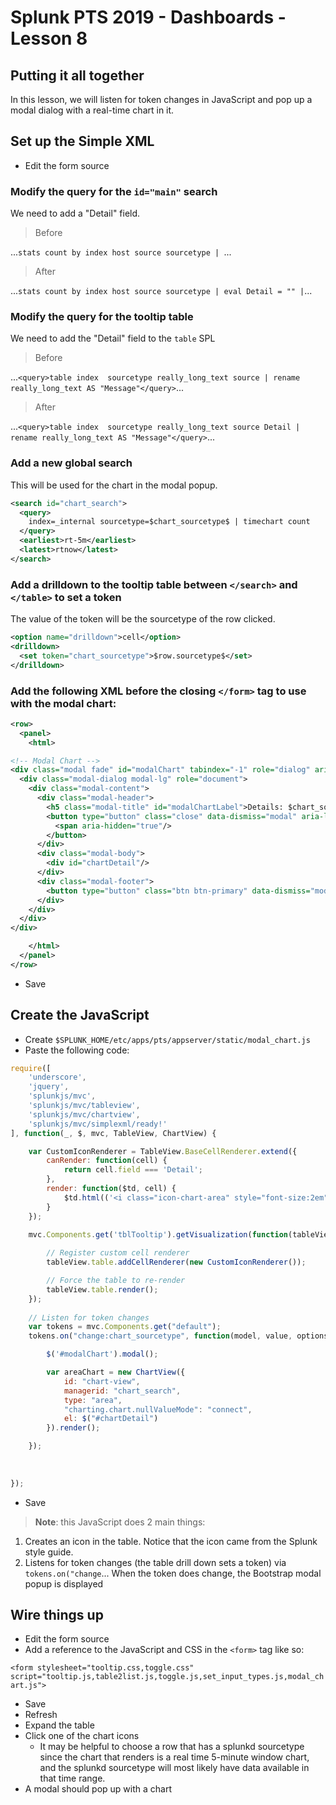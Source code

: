 # Splunk PTS 2019 - Dashboards - Lesson 8

## Putting it all together
In this lesson, we will listen for token changes in JavaScript and pop up a modal dialog with a real-time chart in it.

## Set up the Simple XML
* Edit the form source

### Modify the query for the `id="main"` search
We need to add a "Detail" field.

> Before

...```stats count by index host source sourcetype | ```...

> After

...```stats count by index host source sourcetype | eval Detail = "" |```...

### Modify the query for the tooltip table
We need to add the "Detail" field to the `table` SPL

> Before

...```<query>table index  sourcetype really_long_text source | rename really_long_text AS "Message"</query>```...

> After

...```<query>table index  sourcetype really_long_text source Detail | rename really_long_text AS "Message"</query>```...

### Add a new global search
This will be used for the chart in the modal popup.

```xml
<search id="chart_search">
  <query>
    index=_internal sourcetype=$chart_sourcetype$ | timechart count
  </query>
  <earliest>rt-5m</earliest>
  <latest>rtnow</latest>
</search>
```

### Add a drilldown to the tooltip table between `</search>` and `</table>` to set a token
The value of the token will be the sourcetype of the row clicked.

```xml
<option name="drilldown">cell</option>
<drilldown>
  <set token="chart_sourcetype">$row.sourcetype$</set>
</drilldown>
```

### Add the following XML before the closing `</form>` tag to use with the modal chart:

```xml
<row>
  <panel>
    <html>

<!-- Modal Chart -->
<div class="modal fade" id="modalChart" tabindex="-1" role="dialog" aria-labelledby="modalChartLabel" aria-hidden="true">
  <div class="modal-dialog modal-lg" role="document">
    <div class="modal-content">
      <div class="modal-header">
        <h5 class="modal-title" id="modalChartLabel">Details: $chart_sourcetype$</h5>
        <button type="button" class="close" data-dismiss="modal" aria-label="Close">
          <span aria-hidden="true"/>
        </button>
      </div>
      <div class="modal-body">
        <div id="chartDetail"/>
      </div>
      <div class="modal-footer">
        <button type="button" class="btn btn-primary" data-dismiss="modal">Close</button>
      </div>
    </div>
  </div>
</div>

    </html>
  </panel>
</row>
```
* Save

## Create the JavaScript

* Create `$SPLUNK_HOME/etc/apps/pts/appserver/static/modal_chart.js`
* Paste the following code:

```javascript
require([
    'underscore',
    'jquery',
    'splunkjs/mvc',
	'splunkjs/mvc/tableview',
	'splunkjs/mvc/chartview',
    'splunkjs/mvc/simplexml/ready!'
], function(_, $, mvc, TableView, ChartView) {

	var CustomIconRenderer = TableView.BaseCellRenderer.extend({
		canRender: function(cell) {
			return cell.field === 'Detail';
		},
		render: function($td, cell) {
			$td.html(('<i class="icon-chart-area" style="font-size:2em" />'));
		}
	});

	mvc.Components.get('tblTooltip').getVisualization(function(tableView) {
        
        // Register custom cell renderer
        tableView.table.addCellRenderer(new CustomIconRenderer());

        // Force the table to re-render
        tableView.table.render();
	});
	
	// Listen for token changes
	var tokens = mvc.Components.get("default");
	tokens.on("change:chart_sourcetype", function(model, value, options) {

		$('#modalChart').modal();

		var areaChart = new ChartView({
			id: "chart-view",
			managerid: "chart_search",
			type: "area",
			"charting.chart.nullValueMode": "connect",
			el: $("#chartDetail")
		}).render();

	});
	
	
	
});
```
* Save

> **Note**: this JavaScript does 2 main things:

1. Creates an icon in the table.  Notice that the icon came from the Splunk style guide.
2. Listens for token changes (the table drill down sets a token) via `tokens.on("change`...  When the token does change, the Bootstrap modal popup is displayed

## Wire things up
* Edit the form source
* Add a reference to the JavaScript and CSS in the `<form>` tag like so:

```<form stylesheet="tooltip.css,toggle.css" script="tooltip.js,table2list.js,toggle.js,set_input_types.js,modal_chart.js">```

* Save
* Refresh
* Expand the table
* Click one of the chart icons
  * It may be helpful to choose a row that has a splunkd sourcetype since the chart that renders is a real time 5-minute window chart, and the splunkd sourcetype will most likely have data available in that time range. 
* A modal should pop up with a chart
